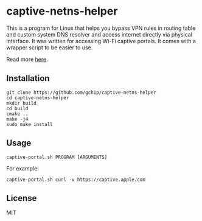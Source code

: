 # captive-netns-helper

This is a program for Linux that helps you bypass VPN rules in routing table and
custom system DNS resolver and access internet directly via physical interface.
It was written for accessing Wi-Fi captive portals. It comes with a wrapper script
to be easier to use.

Read more [here](https://ch1p.io/gentoo-wireguard-custom-resolver-captive-portal/).

## Installation

```
git clone https://github.com/gch1p/captive-netns-helper
cd captive-netns-helper
mkdir build
cd build
cmake ..
make -j4
sudo make install
```

## Usage
```
captive-portal.sh PROGRAM [ARGUMENTS]
```

For example:
```
captive-portal.sh curl -v https://captive.apple.com
```

## License

MIT